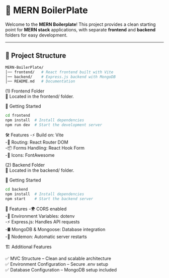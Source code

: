 # 🚀 MERN BoilerPlate

Welcome to the **MERN Boilerplate**! This project provides a clean starting point for **MERN stack** applications, with separate **frontend** and **backend** folders for easy development.

---

## 📁 Project Structure

```bash
MERN-BoilerPlate/
│── frontend/   # React frontend built with Vite
│── backend/    # Express.js backend with MongoDB
│── README.md   # Documentation
```
(1)  Frontend Folder  
📂 Located in the frontend/ folder.

🚀 Getting Started
```bash
cd frontend
npm install  # Install dependencies
npm run dev  # Start the development server
```
🛠️ Features
    -⚡ Build on: Vite  
    -🔗 Routing: React Router DOM  
    -📦 Forms Handling: React Hook Form  
    -🎨 Icons: FontAwesome  
   
(2)  Backend Folder  
📂 Located in the backend/ folder.    

🚀 Getting Started
```bash
cd backend
npm install  # Install dependencies
npm start    # Start the backend server
```
📌 Features
    -🌍 CORS enabled  
    -🔑 Environment Variables: dotenv  
    -⚡ Express.js: Handles API requests  
    -🛢 MongoDB & Mongoose: Database integration  
    -🔄 Nodemon: Automatic server restarts  

🏗️ Additional Features    

✅ MVC Structure – Clean and scalable architecture  
✅ Environment Configuration – Secure .env setup  
✅ Database Configuration – MongoDB setup included  
